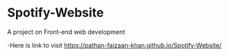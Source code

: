 # Spotify-Website
A project on Front-end web development


-Here is link to visit 
https://pathan-faizaan-khan.github.io/Spotify-Website/
